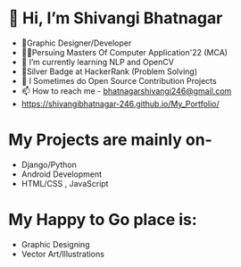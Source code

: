 #  👋 Hi, I’m Shivangi Bhatnagar
- 💜Graphic Designer/Developer
- 🐱‍💻Persuing Masters Of Computer Application'22 (MCA)
- 👀 I’m currently learning NLP and OpenCV
- 🤞Silver Badge at HackerRank (Problem Solving)
- 💞️ I Sometimes do Open Source Contribution Projects
- 📫 How to reach me - bhatnagarshivangi246@gmail.com
- https://shivangibhatnagar-246.github.io/My_Portfolio/
# My Projects are mainly on-
 * Django/Python
 * Android Development
 * HTML/CSS , JavaScript
 # My Happy to Go place is: 
 * Graphic Designing
 * Vector Art/Illustrations
<!---
ShivangiBhatnagar-246/ShivangiBhatnagar-246 is a ✨ special ✨ repository because its `README.md` (this file) appears on your GitHub profile.
You can click the Preview link to take a look at your changes.
--->
